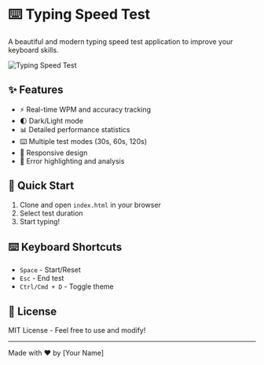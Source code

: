 # ⌨️ Typing Speed Test

A beautiful and modern typing speed test application to improve your keyboard skills.

![Typing Speed Test](https://i.imgur.com/placeholder.png)

## ✨ Features

- ⚡ Real-time WPM and accuracy tracking
- 🌓 Dark/Light mode
- 📊 Detailed performance statistics
- ⌨️ Multiple test modes (30s, 60s, 120s)
- 📱 Responsive design
- 🎯 Error highlighting and analysis

## 🚀 Quick Start

1. Clone and open `index.html` in your browser
2. Select test duration
3. Start typing!

## ⌨️ Keyboard Shortcuts

- `Space` - Start/Reset
- `Esc` - End test
- `Ctrl/Cmd + D` - Toggle theme

## 📝 License

MIT License - Feel free to use and modify!

---

Made with ❤️ by [Your Name] 